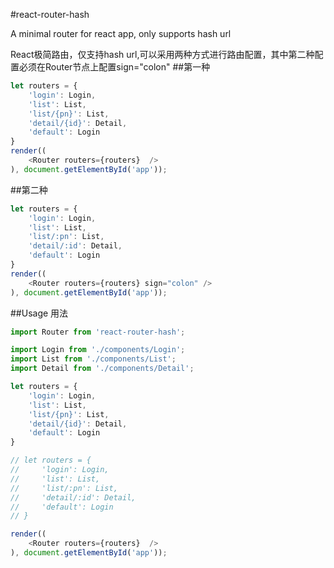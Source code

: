 
#react-router-hash

A minimal router for react app, only supports hash url

React极简路由，仅支持hash url,可以采用两种方式进行路由配置，其中第二种配置必须在Router节点上配置sign="colon"
##第一种
```javascript
let routers = {
    'login': Login,
    'list': List,
    'list/{pn}': List,
    'detail/{id}': Detail,
    'default': Login
}
render((
    <Router routers={routers}  />
), document.getElementById('app'));
```

##第二种
```javascript
let routers = {
    'login': Login,
    'list': List,
    'list/:pn': List,
    'detail/:id': Detail,
    'default': Login
}
render((
    <Router routers={routers} sign="colon" />
), document.getElementById('app'));
```

##Usage 用法

```javascript
import Router from 'react-router-hash';

import Login from './components/Login';
import List from './components/List';
import Detail from './components/Detail';

let routers = {
    'login': Login,
    'list': List,
    'list/{pn}': List,
    'detail/{id}': Detail,
    'default': Login
}

// let routers = {
//     'login': Login,
//     'list': List,
//     'list/:pn': List,
//     'detail/:id': Detail,
//     'default': Login
// }

render((
    <Router routers={routers}  />
), document.getElementById('app'));
```

